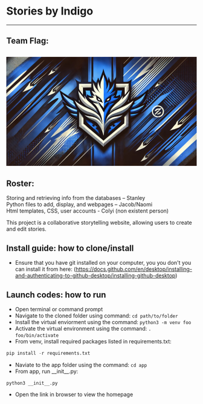 # Stories by Indigo
---
## Team Flag:
![](https://github.com/Stanleyhoo1/Indigo__stanleyh28_colyic_jacobl153_naomil49/blob/main/flag.jpg)
---
## Roster:

Storing and retrieving info from the databases – Stanley\
Python files to add, display, and webpages – Jacob/Naomi\
Html templates, CSS, user accounts - Colyi (non existent person)

This project is a collaborative storytelling website, allowing users to create and edit stories.

## Install guide: how to clone/install
- Ensure that you have git installed on your computer, you you don't you can install it from here: (https://docs.github.com/en/desktop/installing-and-authenticating-to-github-desktop/installing-github-desktop)

## Launch codes: how to run
- Open terminal or command prompt
- Navigate to the cloned folder using command:
  ```cd path/to/folder```
- Install the virtual enviorment using the command:
  ```python3 -m venv foo```
- Activate the virtual environment using the command:
  ```. foo/bin/activate```
- From venv, install required packages listed in requirements.txt:
```python
pip install -r requirements.txt
```
- Naviate to the app folder using the command:
  ```cd app```
- From app, run \_\_init\_\_.py:
```
python3 __init__.py
```
- Open the link in browser to view the homepage
